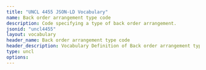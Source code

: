 ```yaml
---
title: "UNCL 4455 JSON-LD Vocabulary"
name: Back order arrangement type code
description: Code specifying a type of back order arrangement.
jsonid: "uncl4455"
layout: vocabulary
header_name: Back order arrangement type code
header_description: Vocabulary Definition of Back order arrangement type code semantics in HTML format. JSON-LD format is available at [uncl4455.jsonld](/vocabulary/uncl4455.jsonld)
type: uncl
options:
---
```

